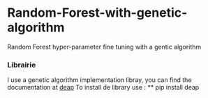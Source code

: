 # Random-Forest-with-genetic-algorithm
Random Forest hyper-parameter fine tuning with a gentic algorithm
### Librairie
I use a genetic algorithm implementation libray, you can find the documentation at [deap](https://github.com/deap/deap)
To install de library use :
** pip install deap
